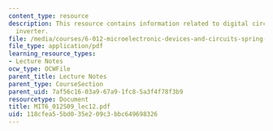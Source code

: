 ```yaml
---
content_type: resource
description: This resource contains information related to digital circuits and complementary
  inverter.
file: /media/courses/6-012-microelectronic-devices-and-circuits-spring-2009/118cfea55bd035e209c3bbc649698326_MIT6_012S09_lec12.pdf
file_type: application/pdf
learning_resource_types:
- Lecture Notes
ocw_type: OCWFile
parent_title: Lecture Notes
parent_type: CourseSection
parent_uid: 7af56c16-03a9-67a9-1fc8-5a3f4f78f3b9
resourcetype: Document
title: MIT6_012S09_lec12.pdf
uid: 118cfea5-5bd0-35e2-09c3-bbc649698326
---
```

